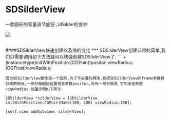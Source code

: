 # SDSilderView
一款圆形的音量调节旋钮 ,UISilder的变种



![](http://upload-images.jianshu.io/upload_images/1396375-784abd17541807a2.gif?imageMogr2/auto-orient/strip)

</br>
####SDSilderView快速创建以及值的变化
***
SDSilderView创建非常的简单,我们只需要调用如下方法就可以快速创建SDSilderView了.
```
+(instancetype)initWithPosition:(CGPoint)positon viewRadius:(CGFloat)viewRadius;

```
因为SDSilderView整体是一个圆形,为了不必要的麻烦,我把SDSilderView的frame参数拆分成两部分,一部分是起始位置信息参数positon,另外一部分就是 它的半径参数viewRadius.创建示例如下所示.

```
    SDSilderView *silderView = [SDSilderView initWithPosition:CGPointMake(100, 100) viewRadius:100];
    
    [self.view addSubview: silderView];
```
